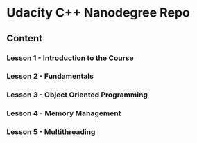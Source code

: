 # Udacity C++ Nanodegree Repo

## Content

### Lesson 1 - Introduction to the Course

### Lesson 2 - Fundamentals

### Lesson 3 - Object Oriented Programming
 
### Lesson 4 - Memory Management

### Lesson 5 - Multithreading
